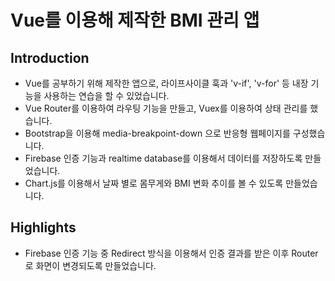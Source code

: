 # Vue를 이용해 제작한 BMI 관리 앱

## Introduction
- Vue를 공부하기 위해 제작한 앱으로, 라이프사이클 훅과 'v-if', 'v-for' 등 내장 기능을 사용하는 연습을 할 수 있었습니다.
- Vue Router를 이용하여 라우팅 기능을 만들고, Vuex를 이용하여 상태 관리를 했습니다.
- Bootstrap을 이용해 media-breakpoint-down 으로 반응형 웹페이지를 구성했습니다.
- Firebase 인증 기능과 realtime database를 이용해서 데이터를 저장하도록 만들었습니다.
- Chart.js를 이용해서 날짜 별로 몸무게와 BMI 변화 추이를 볼 수 있도록 만들었습니다.

## Highlights
- Firebase 인증 기능 중 Redirect 방식을 이용해서 인증 결과를 받은 이후 Router로 화면이 변경되도록 만들었습니다.